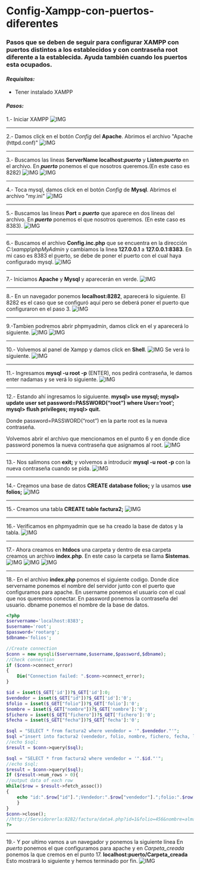 # Config-Xampp-con-puertos-diferentes

### Pasos que se deben de seguir para configurar XAMPP con puertos distintos a los establecidos y con contraseña root diferente a la establecida. Ayuda también cuando los puertos esta ocupados.

#### _Requisitos:_
* Tener instalado XAMPP

#### _Pasos:_
1.- Iniciar XAMPP
![IMG](Images/Inicio_xampp.png)
***

2.- Damos click en el botón _Config_ del **Apache**. Abrimos el archivo "Apache (httpd.conf)"
![IMG](Images/Config1.png)
***

3.-	Buscamos las lineas **ServerName localhost:_puerto_** y **Listen:_puerto_** en el archivo. En **_puerto_** ponemos el que nosotros queremos.(En este caso es 8282)
![IMG](Images/Config2.png)
![IMG](Images/Config3.png)
***

4.- Toca mysql, damos click en el botón _Config_ de **Mysql**. Abrimos el archivo "my.ini"
![IMG](Images/Config4.png)
***

5.- Buscamos las lineas **Port  = _puerto_** que aparece en dos líneas del archivo. En **_puerto_** ponemos el que nosotros queremos. (En este caso es 8383).
![IMG](Images/Config5.png)
***

6.- Buscamos el archivo **Config.inc.php** que se encuentra en la dirección _C:\xampp\phpMyAdmin_ y cambiamos la linea **127.0.0.1** a **127.0.0.1:8383**. En mi caso es 8383 el puerto, se debe de poner el puerto con el cual haya configurado mysql.
![IMG](Images/Config.inic.png)

***
7.- Iniciamos **Apache** y **Mysql** y aparecerán en verde.
![IMG](Images/Xampp.png)

***
8.- En un navegador ponemos **localhost:8282**, aparecerá lo siguiente. El 8282 es el caso que se configuró aquí pero se deberá poner el puerto que configuraron en el paso 3.
![IMG](Images/localhost.png)

***
9.-Tambien podremos abrir phpmyadmin, damos click en el y aparecerá lo siguiente.
![IMG](Images/phpmyadmin1.png)
![IMG](Images/phpmyadmin2.png)

***
10.- Volvemos al panel de Xampp y damos click en **Shell**.
![IMG](Images/Shell.jpg)
Se verá lo siguiente.
![IMG](Images/Shell2.png)

***
11.- Ingresamos **mysql -u root -p** (ENTER), nos pedirá contraseña, le damos enter nadamas y se verá lo siguiente.
![IMG](Images/root1.png)

***
12.- Estando ahí ingresamos lo siguiuente.
**mysql> use mysql;
mysql> update user set password=PASSWORD(“root”) where User=’root’;
mysql> flush privileges;
mysql> quit.**

Donde password=PASSWORD(“root”) en la parte root es la nueva contraseña.

Volvemos abrir el archivo que mencionamos en el punto 6 y en donde dice password ponemos la nueva contraseña que asignamos al root.
![IMG](Images/pass.png)
***
13.- Nos salimons con **exit;** y volvemos a introducir **mysql -u root -p** con la nueva contraseña cuando se pida.
![IMG](Images/root2.png)

***
14.- Creamos una base de datos **CREATE database folios;** y la usamos **use folios;**
![IMG](Images/root3.png)

***
15.- Creamos una tabla **CREATE table factura2;**
![IMG](Images/tabla.png)

***
16.- Verificamos en phpmyadmin que se ha creado la base de datos y la tabla.
![IMG](Images/show.png)

***
17.- Ahora creamos en **htdocs** una carpeta y dentro de esa carpeta creamos un archivo **index.php**. En este caso la carpeta se llama **Sistemas**.
![IMG](Images/Carpeta1.png)
![IMG](Images/Carpeta2.png)
![IMG](Images/Carpeta3.png)

***
18.- En el archivo **index.php** ponemos el siguiente codigo. Donde dice servername ponemos el nombre del servidor junto con el puerto que configuramos para apache.
En username ponemos el usuario con el cual que nos queremos conectar.
En password ponemos la contraseña del usuario.
dbname ponemos el nombre de la base de datos.
```php
<?php
$servername='localhost:8383';
$username='root';
$password='rootarg';
$dbname='folios';

//Create connection
$conn = new mysqli($servername,$username,$password,$dbname);
//Check connection
if ($conn->connect_error)
{
	Die("Connection failed: ".$conn->connect_error);
}

$id = isset($_GET['id'])?$_GET['id']:0;
$vendedor = isset($_GET["id"])?$_GET['id']:'0';
$folio = isset($_GET["folio"])?$_GET['folio']:'0';
$nombre = isset($_GET["nombre"])?$_GET['nombre']:'0';
$fichero = isset($_GET["fichero"])?$_GET['fichero']:'0';
$fecha = isset($_GET["fecha"])?$_GET['fecha']:'0';

$sql = "SELECT * from factura2 where vendedor = '".$vendedor."'";
$sql ="insert into factura2 (vendedor, folio, nombre, fichero, fecha, log) values ($vendedor,$folio,'$nombre','$fichero','$fecha', now())";
//echo $sql;
$result = $conn->query($sql);

$sql = "SELECT * from factura2 where vendedor = '".$id."'";
//echo $sql;
$result = $conn->query($sql);
If ($result->num_rows > 0){
//output data of each row
While($row = $result->fetch_assoc())
{
	echo "id:".$row["id"].";Vendedor:".$row["vendedor"].";folio:".$row["folio"].";nombre:".$row["nombre"].";fichero:".$row["fichero"].";fecha:".$row["fecha"].";log:".$row["log"]."<br>";
	}
}
$conn->close();
//http://Servidorerla:8282/factura/data4.php?id=1&folio=456&nombre=alma&fichero=reads.pdf&fecha=2019/01/30
?>
```

***
19.- Y por ultimo vamos a un navegador y ponemos la siguiente línea
En _puerto_ ponemos el que configuramos para apache y en _Carpeta_creada_ ponemos la que cremos en el punto 17.
**localhost:puerto/Carpeta_creada**
Esto mostrará lo siguiente y hemos terminado por fin.
![IMG](Images/Final.png)